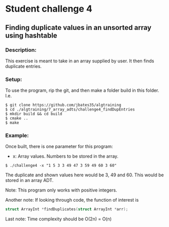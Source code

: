 # Student challenge 4
## Finding duplicate values in an unsorted array using hashtable
### Description:
This exercise is meant to take in an array supplied by user. It then finds duplicate entries.
### Setup: 
To use the program, rip the git, and then make a folder build in this folder. I.e.
```
$ git clone https://github.com/jbates35/algtraining
$ cd ./algtraining/7_array_adts/challenge4_findDupEntries
$ mkdir build && cd build
$ cmake ..
$ make
```
### Example:
Once built, there is one parameter for this program:
- x: Array values. Numbers to be stored in the array.
```
$ ./challenge4 -x "1 5 3 3 49 47 3 59 49 60 3 60"
```
The duplicate and shown values here would be 3, 49 and 60. This would be stored in an array ADT.

Note: This program only works with positive integers.

Another note: If looking through code, the function of interest is 
```c
struct ArrayInt *findDuplicates(struct ArrayInt *arr);
```

Last note: Time complexity should be O(2n) = O(n)